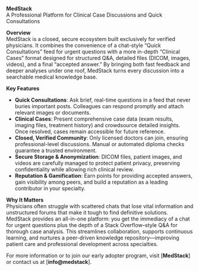 **MedStack**  
A Professional Platform for Clinical Case Discussions and Quick Consultations  

**Overview**  
MedStack is a closed, secure ecosystem built exclusively for verified physicians. It combines the convenience of a chat-style “Quick Consultations” feed for urgent questions with a more in-depth “Clinical Cases” format designed for structured Q&A, detailed files (DICOM, images, videos), and a final “accepted answer.” By bringing both fast feedback and deeper analyses under one roof, MedStack turns every discussion into a searchable medical knowledge base.

**Key Features**  
- **Quick Consultations**: Ask brief, real-time questions in a feed that never buries important posts. Colleagues can respond promptly and attach relevant images or documents.  
- **Clinical Cases**: Present comprehensive case data (exam results, imaging files, treatment history) and crowdsource detailed insights. Once resolved, cases remain accessible for future reference.  
- **Closed, Verified Community**: Only licensed doctors can join, ensuring professional-level discussions. Manual or automated diploma checks guarantee a trusted environment.  
- **Secure Storage & Anonymization**: DICOM files, patient images, and videos are carefully managed to protect patient privacy, preserving confidentiality while allowing rich clinical review.  
- **Reputation & Gamification**: Earn points for providing accepted answers, gain visibility among peers, and build a reputation as a leading contributor in your specialty.

**Why It Matters**  
Physicians often struggle with scattered chats that lose vital information and unstructured forums that make it tough to find definitive solutions. MedStack provides an all-in-one platform: you get the immediacy of a chat for urgent questions plus the depth of a Stack Overflow–style Q&A for thorough case analysis. This streamlines collaboration, supports continuous learning, and nurtures a peer-driven knowledge repository—improving patient care and professional development across specialties.

For more information or to join our early adopter program, visit [**MedStack**] or contact us at [**info@medstack**].